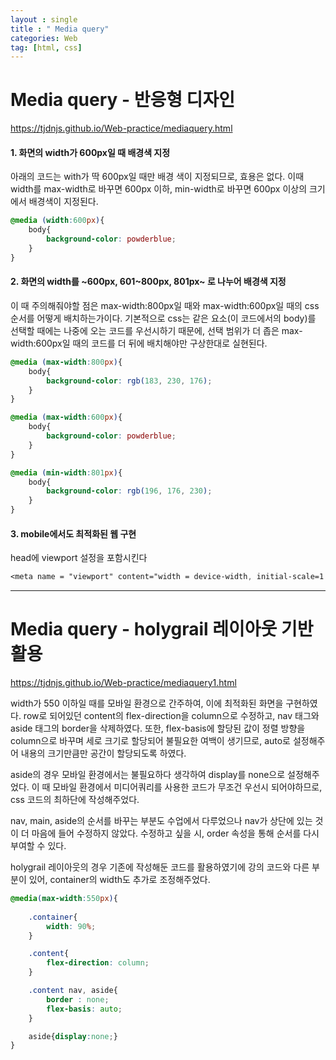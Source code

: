 ```yaml
---
layout : single
title : " Media query"
categories: Web
tag: [html, css]
---
```




# Media query - 반응형 디자인

<a href = "https://tjdnjs.github.io/Web-practice/mediaquery.html">https://tjdnjs.github.io/Web-practice/mediaquery.html</a>

#### 1. 화면의 width가 600px일 때 배경색 지정
아래의 코드는 with가 딱 600px일 때만 배경 색이 지정되므로, 효용은 없다. 이때 width를 max-width로 바꾸면 600px 이하, min-width로 바꾸면 600px 이상의 크기에서 배경색이 지정된다.
```css
@media (width:600px){
    body{
        background-color: powderblue;
    }
}
```
#### 2. 화면의 width를 ~600px, 601~800px, 801px~ 로 나누어 배경색 지정
이 때 주의해줘야할 점은 max-width:800px일 때와 max-width:600px일 때의 css 순서를 어떻게 배치하는가이다. 기본적으로 css는 같은 요소(이 코드에서의 body)를 선택할 때에는 나중에 오는 코드를 우선시하기 때문에, 선택 범위가 더 좁은 max-width:600px일 때의 코드를 더 뒤에 배치해야만 구상한대로 실현된다.
```css
@media (max-width:800px){
    body{
        background-color: rgb(183, 230, 176);
    }
}

@media (max-width:600px){
    body{
        background-color: powderblue;
    }
}

@media (min-width:801px){
    body{
        background-color: rgb(196, 176, 230);
    }
}
```
#### 3. mobile에서도 최적화된 웹 구현
head에 viewport 설정을 포함시킨다
```css
<meta name = "viewport" content="width = device-width, initial-scale=1.0">
```



---



# Media query - holygrail 레이아웃 기반 활용
<a href = "https://tjdnjs.github.io/Web-practice/mediaquery1.html">https://tjdnjs.github.io/Web-practice/mediaquery1.html</a>

width가 550 이하일 때를 모바일 환경으로 간주하여, 이에 최적화된 화면을 구현하였다.
row로 되어있던 content의 flex-direction을 column으로 수정하고, nav 태그와 aside 태그의 border을 삭제하였다. 또한, flex-basis에 할당된 값이 정렬 방향을 column으로 바꾸며 세로 크기로 할당되어 불필요한 여백이 생기므로, auto로 설정해주어 내용의 크기만큼만 공간이 할당되도록 하였다.

aside의 경우 모바일 환경에서는 불필요하다 생각하여 display를 none으로 설정해주었다. 이 때 모바일 환경에서 미디어쿼리를 사용한 코드가 무조건 우선시 되어야하므로, css 코드의 최하단에 작성해주었다.

nav, main, aside의 순서를 바꾸는 부분도 수업에서 다루었으나 nav가 상단에 있는 것이 더 마음에 들어 수정하지 않았다. 수정하고 싶을 시, order 속성을 통해 순서를 다시 부여할 수 있다.

holygrail 레이아웃의 경우 기존에 작성해둔 코드를 활용하였기에 강의 코드와 다른 부분이 있어, container의 width도 추가로 조정해주었다.

```css
@media(max-width:550px){
    
    .container{
        width: 90%;
    }

    .content{
        flex-direction: column;
    }

    .content nav, aside{
        border : none;
        flex-basis: auto;
    }

    aside{display:none;}
}
```